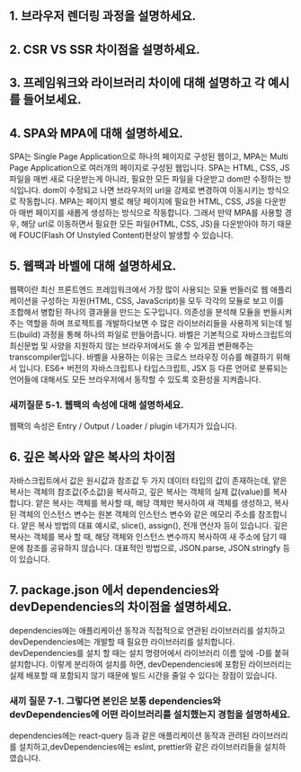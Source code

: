 ## 1. 브라우저 렌더링 과정을 설명하세요.

## 2. CSR VS SSR 차이점을 설명하세요.

## 3. 프레임워크와 라이브러리 차이에 대해 설명하고 각 예시를 들어보세요.

## 4. SPA와 MPA에 대해 설명하세요.

SPA는 Single Page Application으로 하나의 페이지로 구성된 웹이고, MPA는 Multi Page Application으로 여러개의 페이지로 구성된 웹입니다.
SPA는 HTML, CSS, JS파일을 매번 새로 다운받는게 아니라, 필요한 모든 파일을 다운받고 dom만 수정하는 방식입니다. dom이 수정되고 나면 브라우저의 url을 강제로 변경하여 이동시키는 방식으로 작동합니다.
MPA는 페이지 별로 해당 페이지에 필요한 HTML, CSS, JS을 다운받아 매번 페이지를 새롭게 생성하는 방식으로 작동합니다.
그래서 만약 MPA를 사용할 경우, 해당 url로 이동하면서 필요한 모든 파일(HTML, CSS, JS)을 다운받아야 하기 때문에 FOUC(Flash Of Unstyled Content)현상이 발생할 수 있습니다.

## 5. 웹팩과 바벨에 대해 설명하세요.

웹팩이란 최신 프론트엔드 프레임워크에서 가장 많이 사용되는 모듈 번들러로 웹 애플리케이션을 구성하는 자원(HTML, CSS, JavaScript)을 모두 각각의 모듈로 보고 이를 조합해서 병합된 하나의 결과물을 만드는 도구입니다.
의존성을 분석해 모듈을 번들시켜주는 역할을 하며 프로젝트를 개발하다보면 수 많은 라이브러리들을 사용하게 되는데 빌드(build) 과정을 통해 하나의 파일로 만들어줍니다.
바벨은 기본적으로 자바스크립트의 최신문법 및 사양을 지원하지 않는 브라우저에서도 쓸 수 있게끔 변환해주는 transcompiler입니다.
바벨을 사용하는 이유는 크로스 브라우징 이슈를 해결하기 위해서 입니다. ES6+ 버전의 자바스크립트나 타입스크립트, JSX 등 다른 언어로 분류되는 언어들에 대해서도 모든 브라우저에서 동작할 수 있도록 호환성을 지켜줍니다.

### 새끼질문 5-1. 웹팩의 속성에 대해 설명하세요.

웹팩의 속성은 Entry / Output / Loader / plugin 네가지가 있습니다.

## 6. 깊은 복사와 얕은 복사의 차이점

자바스크립트에서 값은 원시값과 참조값 두 가지 데이터 타입의 값이 존재하는데,
얕은 복사는 객체의 참조값(주소값)을 복사하고, 깊은 복사는 객체의 실제 값(value)를 복사합니다.
얕은 복사는 객체를 복사할 때, 해당 객체만 복사하여 새 객체를 생성하고, 복사된 객체의 인스턴스 변수는 원본 객체의 인스턴스 변수와 같은 메모리 주소를 참조합니다. 얕은 복사 방법의 대표 예시로, slice(), assign(), 전개 연산자 등이 있습니다.
깊은 복사는 객체를 복사 할 때, 해당 객체와 인스턴스 변수까지 복사하여 새 주소에 담기 때문에 참조를 공유하지 않습니다. 대표적인 방법으로, JSON.parse, JSON.stringfy 등이 있습니다.

## 7. package.json 에서 dependencies와 devDependencies의 차이점을 설명하세요.

dependencies에는 애플리케이션 동작과 직접적으로 연관된 라이브러리를 설치하고 devDependencies에는 개발할 때 필요한 라이브러리를 설치합니다. devDependencies를 설치 할 때는 설치 명령어에서 라이브러리 이름 앞에 -D를 붙혀 설치합니다.
이렇게 분리하여 설치를 하면,
devDependencies에 포함된 라이브러리는 실제 배포할 때 포함되지 않기 때문에 빌드 시간을 줄일 수 있다는 장점이 있습니다.

### 새끼 질문 7-1. 그렇다면 본인은 보통 dependencies와 devDependencies에 어떤 라이브러리를 설치했는지 경험을 설명하세요.

dependencies에는 react-query 등과 같은 애플리케이션 동작과 관려된 라이브러리를 설치하고,devDependencies에는 eslint, prettier와 같은 라이브러리들을 설치하였습니다.
